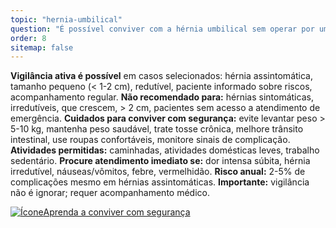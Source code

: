 ```yaml
---
topic: "hernia-umbilical"
question: "É possível conviver com a hérnia umbilical sem operar por um tempo?"
order: 8
sitemap: false
---
```


**Vigilância ativa é possível** em casos selecionados: hérnia assintomática, tamanho pequeno (< 1-2 cm), redutível, paciente informado sobre riscos, acompanhamento regular. **Não recomendado para:** hérnias sintomáticas, irredutíveis, que crescem, > 2 cm, pacientes sem acesso a atendimento de emergência. **Cuidados para conviver com segurança:** evite levantar peso > 5-10 kg, mantenha peso saudável, trate tosse crônica, melhore trânsito intestinal, use roupas confortáveis, monitore sinais de complicação. **Atividades permitidas:** caminhadas, atividades domésticas leves, trabalho sedentário. **Procure atendimento imediato se:** dor intensa súbita, hérnia irredutível, náuseas/vômitos, febre, vermelhidão. **Risco anual:** 2-5% de complicações mesmo em hérnias assintomáticas. **Importante:** vigilância não é ignorar; requer acompanhamento médico.

<p><a href="{% link _posts/2025-10-23-hernia-umbilical-tratamento-sem-cirurgia.md %}">
  <img src="/assets/images/icon-document.svg" class="icon" alt="Ícone" />Aprenda a conviver com segurança</a></p>
